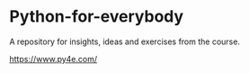 # Python-for-everybody


A repository for insights, ideas and exercises from the course.

https://www.py4e.com/
